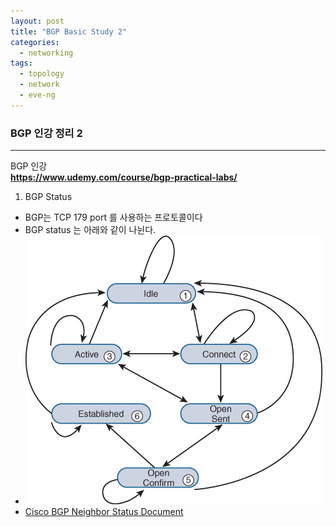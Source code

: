 ```yaml
---
layout: post
title: "BGP Basic Study 2"
categories:
  - networking
tags:
  - topology
  - network
  - eve-ng
---
```


### BGP 인강 정리 2

-----
BGP 인강  
__https://www.udemy.com/course/bgp-practical-labs/__

1. BGP Status
 - BGP는 TCP 179 port 를 사용하는 프로토콜이다
 - BGP status 는 아래와 같이 나뉜다.
 - ![eve-ng-logo](/image/bgp/bgp_neighbor_status.jpeg)
 - [Cisco BGP Neighbor Status Document](https://www.ciscopress.com/articles/article.asp?p=2756480&seqNum=4)
    

